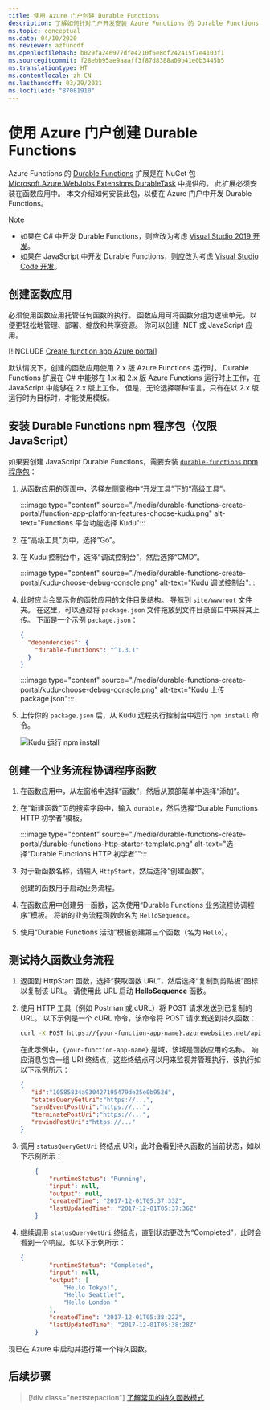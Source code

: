 ```yaml
---
title: 使用 Azure 门户创建 Durable Functions
description: 了解如何针对门户开发安装 Azure Functions 的 Durable Functions 扩展。
ms.topic: conceptual
ms.date: 04/10/2020
ms.reviewer: azfuncdf
ms.openlocfilehash: b029fa246977dfe4210f6e8df242415f7e4103f1
ms.sourcegitcommit: f28ebb95ae9aaaff3f87d8388a09b41e0b3445b5
ms.translationtype: HT
ms.contentlocale: zh-CN
ms.lasthandoff: 03/29/2021
ms.locfileid: "87081910"
---
```

# <a name="create-durable-functions-using-the-azure-portal"></a>使用 Azure 门户创建 Durable Functions

Azure Functions 的 [Durable Functions](durable-functions-overview.md) 扩展是在 NuGet 包 [Microsoft.Azure.WebJobs.Extensions.DurableTask](https://www.nuget.org/packages/Microsoft.Azure.WebJobs.Extensions.DurableTask) 中提供的。 此扩展必须安装在函数应用中。 本文介绍如何安装此包，以便在 Azure 门户中开发 Durable Functions。

> [!NOTE]
> 
> * 如果在 C# 中开发 Durable Functions，则应改为考虑 [Visual Studio 2019 开发](durable-functions-create-first-csharp.md)。
> * 如果在 JavaScript 中开发 Durable Functions，则应改为考虑 [Visual Studio Code 开发](./quickstart-js-vscode.md)。

## <a name="create-a-function-app"></a>创建函数应用

必须使用函数应用托管任何函数的执行。 函数应用可将函数分组为逻辑单元，以便更轻松地管理、部署、缩放和共享资源。 你可以创建 .NET 或 JavaScript 应用。

[!INCLUDE [Create function app Azure portal](../../../includes/functions-create-function-app-portal.md)]

默认情况下，创建的函数应用使用 2.x 版 Azure Functions 运行时。 Durable Functions 扩展在 C# 中能够在 1.x 和 2.x 版 Azure Functions 运行时上工作，在 JavaScript 中能够在 2.x 版上工作。 但是，无论选择哪种语言，只有在以 2.x 版运行时为目标时，才能使用模板。

## <a name="install-the-durable-functions-npm-package-javascript-only"></a>安装 Durable Functions npm 程序包（仅限 JavaScript）

如果要创建 JavaScript Durable Functions，需要安装 [`durable-functions` npm 程序包](https://www.npmjs.com/package/durable-functions)：

1. 从函数应用的页面中，选择左侧窗格中“开发工具”下的“高级工具”。

   :::image type="content" source="./media/durable-functions-create-portal/function-app-platform-features-choose-kudu.png" alt-text="Functions 平台功能选择 Kudu":::

2. 在“高级工具”页中，选择“Go”。

3. 在 Kudu 控制台中，选择“调试控制台”，然后选择“CMD”。

   :::image type="content" source="./media/durable-functions-create-portal/kudu-choose-debug-console.png" alt-text="Kudu 调试控制台":::

3. 此时应当会显示你的函数应用的文件目录结构。 导航到 `site/wwwroot` 文件夹。 在这里，可以通过将 `package.json` 文件拖放到文件目录窗口中来将其上传。 下面是一个示例 `package.json`：

    ```json
    {
      "dependencies": {
        "durable-functions": "^1.3.1"
      }
    }
    ```

   :::image type="content" source="./media/durable-functions-create-portal/kudu-choose-debug-console.png" alt-text="Kudu 上传 package.json":::

4. 上传你的 `package.json` 后，从 Kudu 远程执行控制台中运行 `npm install` 命令。

   ![Kudu 运行 npm install](./media/durable-functions-create-portal/kudu-npm-install.png)
   
## <a name="create-an-orchestrator-function"></a>创建一个业务流程协调程序函数

1. 在函数应用中，从左窗格中选择“函数”，然后从顶部菜单中选择“添加”。 

1. 在“新建函数”页的搜索字段中，输入 `durable`，然后选择“Durable Functions HTTP 初学者”模板。

   :::image type="content" source="./media/durable-functions-create-portal/durable-functions-http-starter-template.png" alt-text="选择“Durable Functions HTTP 初学者”":::

1. 对于新函数名称，请输入 `HttpStart`，然后选择“创建函数”。

   创建的函数用于启动业务流程。

1. 在函数应用中创建另一函数，这次使用“Durable Functions 业务流程协调程序”模板。 将新的业务流程函数命名为 `HelloSequence`。

1. 使用“Durable Functions 活动”模板创建第三个函数（名为 `Hello`）。

## <a name="test-the-durable-function-orchestration"></a>测试持久函数业务流程

1. 返回到 HttpStart 函数，选择“获取函数 URL”，然后选择“复制到剪贴板”图标以复制该 URL。 请使用此 URL 启动 **HelloSequence** 函数。

1. 使用 HTTP 工具（例如 Postman 或 cURL）将 POST 请求发送到已复制的 URL。 以下示例是一个 cURL 命令，该命令将 POST 请求发送到持久函数：

    ```bash
    curl -X POST https://{your-function-app-name}.azurewebsites.net/api/orchestrators/HelloSequence --header "Content-Length: 0"
    ```

    在此示例中，`{your-function-app-name}` 是域，该域是函数应用的名称。 响应消息包含一组 URI 终结点，这些终结点可以用来监视并管理执行，该执行如以下示例所示：

    ```json
    {  
       "id":"10585834a930427195479de25e0b952d",
       "statusQueryGetUri":"https://...",
       "sendEventPostUri":"https://...",
       "terminatePostUri":"https://...",
       "rewindPostUri":"https://..."
    }
    ```

1. 调用 `statusQueryGetUri` 终结点 URI，此时会看到持久函数的当前状态，如以下示例所示：

    ```json
        {
            "runtimeStatus": "Running",
            "input": null,
            "output": null,
            "createdTime": "2017-12-01T05:37:33Z",
            "lastUpdatedTime": "2017-12-01T05:37:36Z"
        }
    ```

1. 继续调用 `statusQueryGetUri` 终结点，直到状态更改为“Completed”，此时会看到一个响应，如以下示例所示：

    ```json
    {
            "runtimeStatus": "Completed",
            "input": null,
            "output": [
                "Hello Tokyo!",
                "Hello Seattle!",
                "Hello London!"
            ],
            "createdTime": "2017-12-01T05:38:22Z",
            "lastUpdatedTime": "2017-12-01T05:38:28Z"
        }
    ```

现已在 Azure 中启动并运行第一个持久函数。

## <a name="next-steps"></a>后续步骤

> [!div class="nextstepaction"]
> [了解常见的持久函数模式](durable-functions-overview.md#application-patterns)
